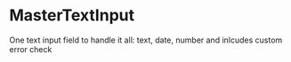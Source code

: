 # MasterTextInput
One text input field to handle it all: text, date, number and inlcudes custom error check
